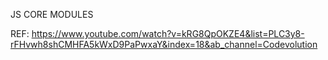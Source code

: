 JS CORE MODULES

REF: https://www.youtube.com/watch?v=kRG8QpOKZE4&list=PLC3y8-rFHvwh8shCMHFA5kWxD9PaPwxaY&index=18&ab_channel=Codevolution
